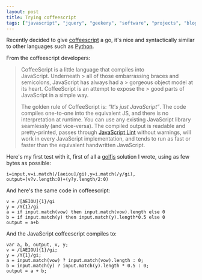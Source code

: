 ```yaml
---
layout: post
title: Trying coffeescript
tags: ["javascript", "jquery", "geekery", "software", "projects", "blog"]
---
```


Recently decided to give <a href="http://jashkenas.github.com/coffee-script/" target="_blank">coffeescript</a> a go, it's nice and syntactically similar to other languages such as <a href="http://www.python.org/" target="_blank">Python</a>.

<!-- more -->

From the coffeescript developers:


> CoffeeScript is a little language that compiles into JavaScript. Underneath > all of those embarrassing braces and semicolons, JavaScript has always had a > gorgeous object model at its heart. CoffeeScript is an attempt to expose the > good parts of JavaScript in a simple way.
>
> The golden rule of CoffeeScript is: <em>&#8220;It's just JavaScript&#8221;</em>. The code compiles one-to-one into the equivalent JS, and there is no interpretation at runtime. You can use any existing JavaScript library seamlessly (and vice-versa). The compiled output is readable and pretty-printed, passes through <a href="http://www.javascriptlint.com/" target="_blank">JavaScript Lint</a> without warnings, will work in every JavaScript implementation, and tends to run as fast or faster than the equivalent handwritten JavaScript.


Here's my first test with it, first of all a <a href="http://golfjs.com" target="_blank">golfjs</a> solution I wrote, using as few bytes as possible:

<pre><code data-language="javascript">i=input,v=i.match(/[aeiou]/gi),y=i.match(/y/gi),
output=(v?v.length:0)+(y?y.length/2:0)
</code></pre>

And here's the same code in coffeescript:

<pre><code data-language="javascript">v = /[AEIOU]{1}/gi
y = /Y{1}/gi
a = if input.match(vow) then input.match(vow).length else 0
b = if input.match(y) then input.match(y).length*0.5 else 0
output = a+b​</code></pre>

And the JavaScript coffeescript compiles to:

<pre><code data-language="javascript">var a, b, output, v, y;
v = /[AEIOU]{1}/gi;
y = /Y{1}/gi;
a = input.match(vow) ? input.match(vow).length : 0;
b = input.match(y) ? input.match(y).length * 0.5 : 0;
output = a + b;</code></pre>

